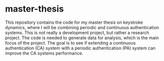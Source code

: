 # master-thesis
This repository contains the code for my master thesis on keystroke dynamics, where I will be combining periodic and continuous authentication systems. This is not really a development project, but rather a research project. The code is needed to generate data for analysis, which is the main focus of the project. The goal is to see if extending a continuous authentication (CA) system with a periodic authentication (PA) system can improve the CA systems performance.
